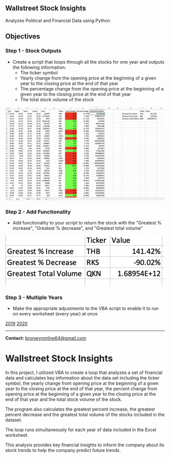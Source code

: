 ## Wallstreet Stock Insights 

Analyzes Political and Financial Data using Python 

## Objectives

### Step 1 - Stock Outputs 

* Create a script that loops through all the stocks for one year and outputs the following information:
    * The ticker symbol
    * Yearly change from the opening price at the beginning of a given year to the closing price at the end of that year
    * The percentage change from the opening price at the beginning of a given year to the closing price at the end of that year
    * The total stock volume of the stock

![2018](images/2018.png)

### Step 2 - Add Functionality

* Add functionality to your script to return the stock with the "Greatest % increase", "Greatest % decrease", and "Greatest total volume"

![](images/function.png)

### Step 3 - Multiple Years

* Make the appropriate adjustments to the VBA script to enable it to run on every worksheet (every year) at once

[2019](images/2019.png)
[2020](images/2020.png)

---------------------------------------------------

<b>Contact:</b> bronwynmilne64@gmail.com




# Wallstreet Stock Insights 

In this project, I utilized VBA to create a loop that analyzes a set of financial data and calculates key information about the data set including the ticker symbol, the yearly change from opening price at the beginning of a given year to the closing price at the end of that year, the percent change from opening price at the beginning of a given year to the closing price at the end of that year and the total stock volume of the stock. 

The program also calculates the greatest percent increase, the greatest percent decrease and the greatest total volume of the stocks included in the dataset. 

The loop runs simultaneously for each year of data included in the Excel worksheet.

This analysis provides key financial insights to inform the company about its stock trends to help the company predict future trends. 
